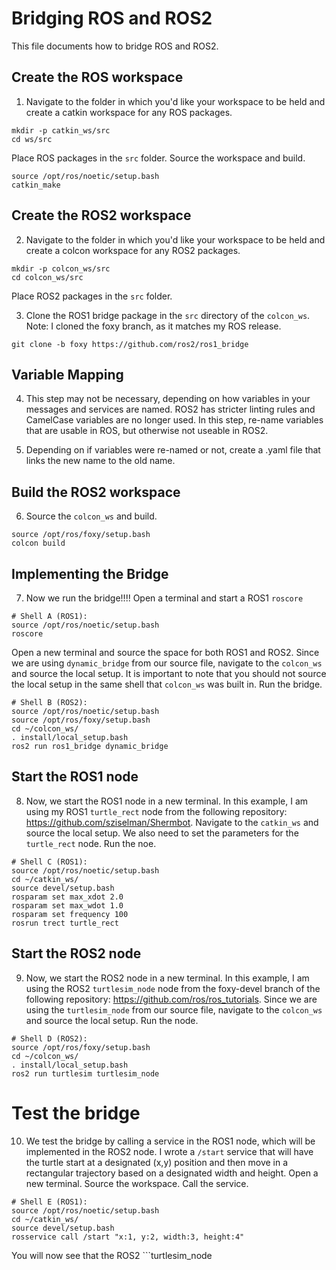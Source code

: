 # Bridging ROS and ROS2
This file documents how to bridge ROS and ROS2. 

## Create the ROS workspace
1. Navigate to the folder in which you'd like your workspace to be held and create a catkin workspace for any ROS packages.
```
mkdir -p catkin_ws/src
cd ws/src
```
Place ROS packages in the ```src``` folder. Source the workspace and build.
```
source /opt/ros/noetic/setup.bash
catkin_make
```

## Create the ROS2 workspace
2. Navigate to the folder in which you'd like your workspace to be held and create a colcon workspace for any ROS2 packages.
```
mkdir -p colcon_ws/src
cd colcon_ws/src
```
Place ROS2 packages in the ```src``` folder. 

3. Clone the ROS1 bridge package in the ```src``` directory of the ```colcon_ws```. Note: I cloned the foxy branch, as it matches my ROS release.
```
git clone -b foxy https://github.com/ros2/ros1_bridge
```
## Variable Mapping
4. This step may not be necessary, depending on how variables in your messages and services are named. ROS2 has stricter linting rules and CamelCase variables are no longer used. In this step, re-name variables that are usable in ROS, but otherwise not useable in ROS2.

5. Depending on if variables were re-named or not, create a .yaml file that links the new name to the old name.

## Build the ROS2 workspace
6. Source the ```colcon_ws``` and build.
```
source /opt/ros/foxy/setup.bash
colcon build
```

## Implementing the Bridge
7. Now we run the bridge!!!! Open a terminal and start a ROS1 ```roscore```
```
# Shell A (ROS1):
source /opt/ros/noetic/setup.bash
roscore
```

Open a new terminal and source the space for both ROS1 and ROS2. Since we are using ```dynamic_bridge``` from our source file, navigate to the ```colcon_ws``` and source the local setup. It is important to note that you should not source the local setup in the same shell that ```colcon_ws``` was built in. Run the bridge.
```
# Shell B (ROS2):
source /opt/ros/noetic/setup.bash
source /opt/ros/foxy/setup.bash
cd ~/colcon_ws/
. install/local_setup.bash
ros2 run ros1_bridge dynamic_bridge
```

## Start the ROS1 node
8. Now, we start the ROS1 node in a new terminal. In this example, I am using my ROS1 ```turtle_rect``` node from the following repository: https://github.com/sziselman/Shermbot. Navigate to the ```catkin_ws``` and source the local setup. We also need to set the parameters for the ```turtle_rect``` node. Run the noe.
```
# Shell C (ROS1):
source /opt/ros/noetic/setup.bash
cd ~/catkin_ws/
source devel/setup.bash
rosparam set max_xdot 2.0
rosparam set max_wdot 1.0
rosparam set frequency 100
rosrun trect turtle_rect
```

## Start the ROS2 node
9. Now, we start the ROS2 node in a new terminal. In this example, I am using the ROS2 ```turtlesim_node``` node from the foxy-devel branch of the following repository: https://github.com/ros/ros_tutorials. Since we are using the ```turtlesim_node``` from our source file, navigate to the ```colcon_ws``` and source the local setup. Run the node.
```
# Shell D (ROS2):
source /opt/ros/foxy/setup.bash
cd ~/colcon_ws/
. install/local_setup.bash
ros2 run turtlesim turtlesim_node
```
# Test the bridge
10. We test the bridge by calling a service in the ROS1 node, which will be implemented in the ROS2 node. I wrote a ```/start``` service that will have the turtle start at a designated (x,y) position and then move in a rectangular trajectory based on a designated width and height. Open a new terminal. Source the workspace. Call the service.
```
# Shell E (ROS1):
source /opt/ros/noetic/setup.bash
cd ~/catkin_ws/
source devel/setup.bash
rosservice call /start "x:1, y:2, width:3, height:4"
```
You will now see that the ROS2 ```turtlesim_node
